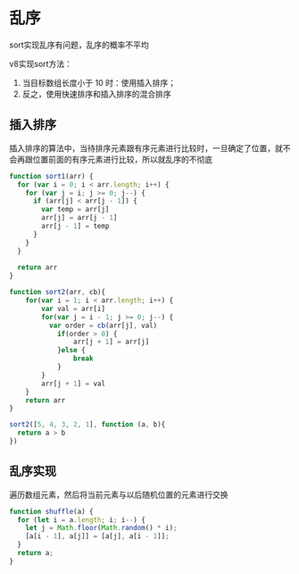 # 乱序
sort实现乱序有问题，乱序的概率不平均

v8实现sort方法：
1. 当目标数组长度小于 10 时：使用插入排序；
2. 反之，使用快速排序和插入排序的混合排序

## 插入排序
插入排序的算法中，当待排序元素跟有序元素进行比较时，一旦确定了位置，就不会再跟位置前面的有序元素进行比较，所以就乱序的不彻底

```javascript
function sort1(arr) {
  for (var i = 0; i < arr.length; i++) {
    for (var j = i; j >= 0; j--) {
      if (arr[j] < arr[j - 1]) {
        var temp = arr[j]
        arr[j] = arr[j - 1]
        arr[j - 1] = temp
      } 
    } 
  }
  
  return arr
}

function sort2(arr, cb){
	for(var i = 1; i < arr.length; i++) {
		var val = arr[i]
		for(var j = i - 1; j >= 0; j--) {
		  var order = cb(arr[j], val)
			if(order > 0) {
				arr[j + 1] = arr[j]
			}else {
				break
			}
		}
		arr[j + 1] = val
	}
	return arr
}

sort2([5, 4, 3, 2, 1], function (a, b){
  return a > b
})
```

## 乱序实现
遍历数组元素，然后将当前元素与以后随机位置的元素进行交换
```javascript
function shuffle(a) {
  for (let i = a.length; i; i--) {
    let j = Math.floor(Math.random() * i);
    [a[i - 1], a[j]] = [a[j], a[i - 1]];
  }
  return a;
}
```
